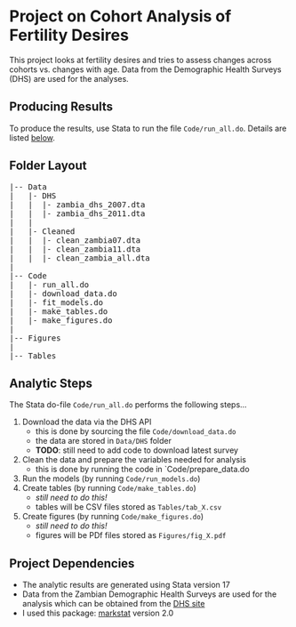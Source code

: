 # Project on Cohort Analysis of Fertility Desires

This project looks at fertility desires and tries to assess changes across cohorts vs. changes with age.
Data from the Demographic Health Surveys (DHS) are used for the analyses.

## Producing Results

To produce the results, use Stata to run the file `Code/run_all.do`.  Details are listed [below](#analytic-steps).

## Folder Layout

<pre>
|-- Data
|   |- DHS
|   |  |- zambia_dhs_2007.dta
|   |  |- zambia_dhs_2011.dta
|   |
|   |- Cleaned
|   |  |- clean_zambia07.dta
|   |  |- clean_zambia11.dta
|   |  |- clean_zambia_all.dta
|
|-- Code
|   |- run_all.do
|   |- download_data.do
|   |- fit_models.do
|   |- make_tables.do
|   |- make_figures.do
|
|-- Figures
|
|-- Tables
</pre>

## Analytic Steps

The Stata do-file `Code/run_all.do` performs the following steps...

1. Download the data via the DHS API
   + this is done by sourcing the file `Code/download_data.do`
   + the data are stored in `Data/DHS` folder
   + **TODO**: still need to add code to download latest survey
1. Clean the data and prepare the variables needed for analysis
   + this is done by running the code in `Code/prepare_data.do
1. Run the models (by running `Code/run_models.do`)
1. Create tables (by running `Code/make_tables.do`)
   + *still need to do this!*
   + tables will be CSV files stored as `Tables/tab_X.csv`
1. Create figures (by running `Code/make_figures.do`)
   + *still need to do this!*
   + figures will be PDf files stored as `Figures/fig_X.pdf`


## Project Dependencies

* The analytic results are generated using Stata version 17
* Data from the Zambian Demographic Health Surveys are used for the analysis
which can be obtained from the [DHS site](https://dhsprogram.com/publications/publication-fr361-dhs-final-reports.cfm)
* I used this package: [markstat](https://grodri.github.io/markstat/) version 2.0
